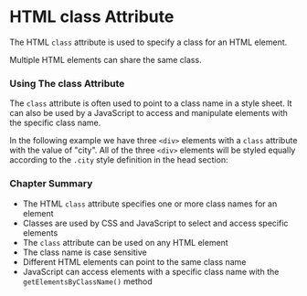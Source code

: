 # HTML class Attribute

The HTML `class` attribute is used to specify a class for an HTML element.

Multiple HTML elements can share the same class.



### Using The class Attribute

The `class` attribute is often used to point to a class name in a style sheet. It can also be used by a JavaScript to access and manipulate elements with the specific class name.

In the following example we have three `<div>` elements with a `class` attribute with the value of "city". All of the three `<div>` elements will be styled equally according to the `.city` style definition in the head section:





### Chapter Summary

* The HTML `class` attribute specifies one or more class names for an element
* Classes are used by CSS and JavaScript to select and access specific elements
* The `class` attribute can be used on any HTML element
* The class name is case sensitive
* Different HTML elements can point to the same class name
* JavaScript can access elements with a specific class name with the `getElementsByClassName()` method


